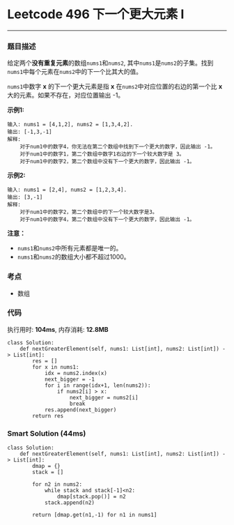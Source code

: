 # Leetcode 496 下一个更大元素 I
***
### 题目描述
给定两个**没有重复元素**的数组`nums1`和`nums2`, 其中`nums1`是`nums2`的子集。找到`nums1`中每个元素在`nums2`中的下一个比其大的值。  

`nums1`中数字 **x** 的下一个更大元素是指 **x** 在`nums2`中对应位置的右边的第一个比 **x** 大的元素。如果不存在，对应位置输出 -1。


**示例1:**   
	
	输入: nums1 = [4,1,2], nums2 = [1,3,4,2].
	输出: [-1,3,-1]
	解释:
    	对于num1中的数字4，你无法在第二个数组中找到下一个更大的数字，因此输出 -1。
    	对于num1中的数字1，第二个数组中数字1右边的下一个较大数字是 3。
    	对于num1中的数字2，第二个数组中没有下一个更大的数字，因此输出 -1。
	
**示例2:**   
	
	输入: nums1 = [2,4], nums2 = [1,2,3,4].
	输出: [3,-1]
	解释:
    	对于num1中的数字2，第二个数组中的下一个较大数字是3。
    	对于num1中的数字4，第二个数组中没有下一个更大的数字，因此输出 -1。
    	
**注意：**  

* `nums1`和`nums2`中所有元素都是唯一的。
* `nums1`和`nums2`的数组大小都不超过1000。
	

### 考点

* 数组


### 代码  
执行用时: **104ms**, 内存消耗: **12.8MB**

```
class Solution:
    def nextGreaterElement(self, nums1: List[int], nums2: List[int]) -> List[int]:
        res = []
        for x in nums1:
            idx = nums2.index(x)
            next_bigger = -1
            for i in range(idx+1, len(nums2)):
                if nums2[i] > x:
                    next_bigger = nums2[i]
                    break
            res.append(next_bigger)
        return res                    
```

### Smart Solution (44ms)
```
class Solution:
    def nextGreaterElement(self, nums1: List[int], nums2: List[int]) -> List[int]:
        dmap = {}
        stack = []
        
        for n2 in nums2:
            while stack and stack[-1]<n2:
                dmap[stack.pop()] = n2
            stack.append(n2)
            
        return [dmap.get(n1,-1) for n1 in nums1]
```







	